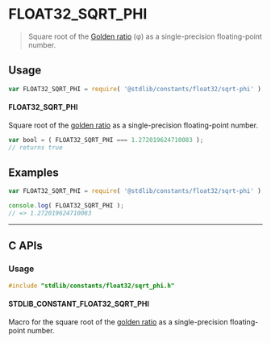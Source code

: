 <!--

@license Apache-2.0

Copyright (c) 2024 The Stdlib Authors.

Licensed under the Apache License, Version 2.0 (the "License");
you may not use this file except in compliance with the License.
You may obtain a copy of the License at

   http://www.apache.org/licenses/LICENSE-2.0

Unless required by applicable law or agreed to in writing, software
distributed under the License is distributed on an "AS IS" BASIS,
WITHOUT WARRANTIES OR CONDITIONS OF ANY KIND, either express or implied.
See the License for the specific language governing permissions and
limitations under the License.

-->

# FLOAT32_SQRT_PHI

> Square root of the [Golden ratio][@stdlib/constants/float32/phi] (φ) as a single-precision floating-point number.

<section class="usage">

## Usage

```javascript
var FLOAT32_SQRT_PHI = require( '@stdlib/constants/float32/sqrt-phi' );
```

#### FLOAT32_SQRT_PHI

Square root of the [golden ratio][@stdlib/constants/float32/phi] as a single-precision floating-point number.

```javascript
var bool = ( FLOAT32_SQRT_PHI === 1.272019624710083 );
// returns true
```

</section>

<!-- /.usage -->

<section class="examples">

## Examples

<!-- TODO: better example -->

<!-- eslint no-undef: "error" -->

```javascript
var FLOAT32_SQRT_PHI = require( '@stdlib/constants/float32/sqrt-phi' );

console.log( FLOAT32_SQRT_PHI );
// => 1.272019624710083
```

</section>

<!-- /.examples -->

<!-- C interface documentation. -->

* * *

<section class="c">

## C APIs

<!-- Section to include introductory text. Make sure to keep an empty line after the intro `section` element and another before the `/section` close. -->

<section class="intro">

</section>

<!-- /.intro -->

<!-- C usage documentation. -->

<section class="usage">

### Usage

```c
#include "stdlib/constants/float32/sqrt_phi.h"
```

#### STDLIB_CONSTANT_FLOAT32_SQRT_PHI

Macro for the square root of the [golden ratio][@stdlib/constants/float32/phi] as a single-precision floating-point number.

</section>

<!-- /.usage -->

<!-- C API usage notes. Make sure to keep an empty line after the `section` element and another before the `/section` close. -->

<section class="notes">

</section>

<!-- /.notes -->

<!-- C API usage examples. -->

<section class="examples">

</section>

<!-- /.examples -->

</section>

<!-- /.c -->

<!-- Section for related `stdlib` packages. Do not manually edit this section, as it is automatically populated. -->

<section class="related">

</section>

<!-- /.related -->

<!-- Section for all links. Make sure to keep an empty line after the `section` element and another before the `/section` close. -->

<section class="links">

[@stdlib/constants/float32/phi]: https://github.com/stdlib-js/constants/tree/main/float32/phi

<!-- <related-links> -->

<!-- </related-links> -->

</section>

<!-- /.links -->
